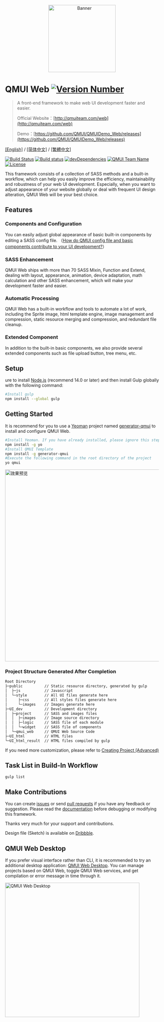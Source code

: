 <p align="center">
  <img src="https://raw.githubusercontent.com/QMUI/QMUIDemo_Web/master/public/style/images/independent/BannerForGithub_2x.png" width="220" alt="Banner" />
</p>

# QMUI Web [![Version Number](https://img.shields.io/npm/v/generator-qmui.svg?style=flat)](https://github.com/Tencent/QMUI_Web/ "Version Number")
> A front-end framework to make web UI development faster and easier.
>
> Official Website：[http://qmuiteam.com/web](http://qmuiteam.com/web)
>
> Demo：[https://github.com/QMUI/QMUIDemo_Web/releases](https://github.com/QMUI/QMUIDemo_Web/releases)

[[English]](https://github.com/Tencent/QMUI_Web/tree/master/docs-translations/en-US/README.md) / [[简体中文]](https://github.com/Tencent/QMUI_Web/blob/master/README.md) / [[繁體中文]](//github.com/Tencent/QMUI_Web/tree/master/docs-translations/zh-TW/README.md)

[![Build Status](https://travis-ci.org/Tencent/QMUI_Web.svg?branch=master)](https://travis-ci.org/Tencent/QMUI_Web "Build Status")
[![Build status](https://ci.appveyor.com/api/projects/status/1h6de3rq6x45nnse?svg=true
)](https://ci.appveyor.com/project/kayo5994/qmui-web)
[![devDependencies](https://img.shields.io/david/dev/Tencent/QMUI_Web.svg?style=flat)](https://ci.appveyor.com/project/Tencent/QMUI_Web "devDependencies")
[![QMUI Team Name](https://img.shields.io/badge/Team-QMUI-brightgreen.svg?style=flat)](https://github.com/QMUI "QMUI Team")
[![License](https://img.shields.io/badge/license-MIT-blue.svg?style=flat)](http://opensource.org/licenses/MIT "Feel free to contribute.")

This framework consists of a collection of SASS methods and a built-in workflow, which can help you easily improve the efficiency, maintainability and robustness of your web UI development. Especially, when you want to adjust appearance of your website globally or deal with frequent UI design alteration, QMUI Web will be your best choice.

## Features

### Components and Configuration
You can easily adjust global appearance of basic built-in components by editing a SASS config file. （[How do QMUI config file and basic components contribute to your UI development?](https://github.com/Tencent/QMUI_Web/wiki/Q&A#qmui-sass-%E9%85%8D%E7%BD%AE%E8%A1%A8%E5%92%8C%E5%85%AC%E5%85%B1%E7%BB%84%E4%BB%B6%E5%A6%82%E4%BD%95%E5%B8%AE%E5%BF%99%E5%BC%80%E5%8F%91%E8%80%85%E5%BF%AB%E9%80%9F%E6%90%AD%E5%BB%BA%E9%A1%B9%E7%9B%AE%E5%9F%BA%E7%A1%80-ui)）

### SASS Enhancement
QMUI Web ships with more than 70 SASS Mixin, Function and Extend, dealing with layout, appearance, animation, device adaptation, math calculation and other SASS enhancement, which will make your development faster and easier.
### Automatic Processing
QMUI Web has a built-in workflow and tools to automate a lot of work, including the Sprite image, html template engine, image management and compression, static resource merging and compression, and redundant file cleanup.

### Extended Component
In addition to the built-in basic components, we also provide several extended components such as file upload button, tree menu, etc.

## Setup
ure to install [Node.js](https://nodejs.org/) (recommend 14.0 or later) and then install Gulp globally with the following command:

```bash
#Install gulp
npm install --global gulp
```
## Getting Started
It is recommend for you to use a [Yeoman](http://yeoman.io/) project named [generator-qmui](https://github.com/QMUI/generator-qmui) to install and configure QMUI Web.

```bash
#Install Yeoman. If you have already installed, please ignore this step.
npm install -g yo
#Install QMUI Template
npm install -g generator-qmui
#Execute the following command in the root directory of the project
yo qmui
```
<img src="https://raw.githubusercontent.com/QMUI/qmuidemo_web/master/public/style/images/independent/Generator.gif" width="628" alt="效果预览" />

### Project Structure Generated After Completion
```bash
Root Directory
├─public          // Static resource directory, generated by gulp
│  ├─js           // Javascript
│  └─style        // All UI files generate here
│     ├─css       // All styles files generate here
│     └─images    // Images generate here
├─UI_dev          // Development directory
│  ├─project      // SASS and images files
│  │  ├─images    // Image source directory
│  │  ├─logic     // SASS file of each module
│  │  └─widget    // SASS file of components
│  └─qmui_web     // QMUI Web Source Code
├─UI_html         // HTML files
└─UI_html_result  // HTML files compiled by gulp
```

If you need more customization, please refer to [Creating Project (Advanced)](http://qmuiteam.com/web/page/start.html#qui_createProject)

## Task List in Build-In Workflow

```bash
gulp list
```

## Make Contributions
You can create [issues](https://github.com/Tencent/QMUI_Web/issues) or send [pull requests](https://github.com/Tencent/QMUI_Web/pulls) if you have any feedback or suggestion.
Please read the [documentation](http://qmuiteam.com/web/page/start.html#qui_frameworkImprove) before debugging or modifying this framework.

Thanks very much for your support and contributions.

Design file (Sketch) is available on [Dribbble](https://dribbble.com/shots/2895907-QMUI-Logo).

## QMUI Web Desktop

If you prefer visual interface rather than CLI, it is recommended to try an additional desktop application: [QMUI Web Desktop](https://github.com/Tencent/QMUI_Web_desktop). You can manage projects based on QMUI Web, toggle QMUI Web services, and get compilation or error message in time through it.

<img src="https://raw.githubusercontent.com/QMUI/QMUIDemo_Web/master/public/style/images/independent/App_2x.png" width="440" alt="QMUI Web Desktop" />
